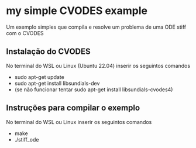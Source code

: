 my simple CVODES example
===============

Um exemplo simples que compila e resolve um problema de uma ODE stiff com o CVODES


## Instalação do CVODES
No terminal do WSL ou Linux (Ubuntu 22.04) inserir os seguintos comandos
* sudo apt-get update
* sudo apt-get install libsundials-dev 
* (se não funcionar tentar sudo apt-get install libsundials-cvodes4)


## Instruções para compilar o exemplo
No terminal do WSL ou Linux inserir os seguintos comandos
* make
* ./stiff_ode
